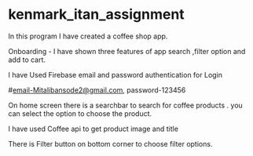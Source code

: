# kenmark_itan_assignment

In this program I have created a coffee shop app.

Onboarding - I have shown three features of app search ,filter option and add to cart.

I have Used Firebase email and password authentication for Login

 #email-Mitalibansode2@gmail.com, password-123456

On home screen there is a searchbar to search for coffee products .
you can select the option to choose the product.

I have used Coffee api to get product image and title 

There is Filter button on bottom corner to choose filter options.


